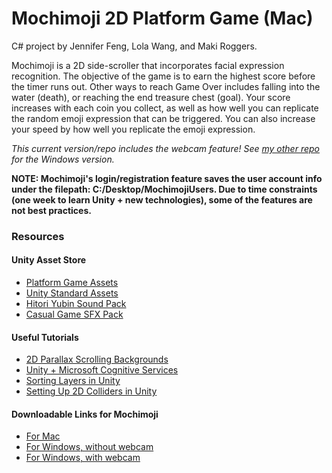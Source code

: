 # Mochimoji 2D Platform Game (Mac)
C# project by Jennifer Feng, Lola Wang, and Maki Roggers.  
  
Mochimoji is a 2D side-scroller that incorporates facial expression recognition. The objective of the game is to earn the highest score before the timer runs out. Other ways to reach Game Over includes falling into the water (death), or reaching the end treasure chest (goal). Your score increases with each coin you collect, as well as how well you can replicate the random emoji expression that can be triggered. You can also increase your speed by how well you replicate the emoji expression.  

*This current version/repo includes the webcam feature! See [my other repo](https://github.com/jjfeng520/Mochimoji) for the Windows version.*  

**NOTE: Mochimoji's login/registration feature saves the user account info under the filepath: C:/Desktop/MochimojiUsers. Due to time constraints (one week to learn Unity + new technologies), some of the features are not best practices.**  

### Resources
#### Unity Asset Store
+ [Platform Game Assets](https://www.assetstore.unity3d.com/en/#!/content/85838)  
+ [Unity Standard Assets](https://www.assetstore.unity3d.com/en/#!/content/32351)  
+ [Hitori Yubin Sound Pack](https://www.assetstore.unity3d.com/en/#!/content/28848)  
+ [Casual Game SFX Pack](https://www.assetstore.unity3d.com/en/#!/content/54116)  

#### Useful Tutorials
+ [2D Parallax Scrolling Backgrounds](https://www.youtube.com/watch?v=DIQFhEo1C8c&feature=youtu.be)  
+ [Unity + Microsoft Cognitive Services](https://github.com/misslivirose/unity-cognitive-services-demos/tree/master/unity-emotion-demo) 
+ [Sorting Layers in Unity](https://unity3d.com/learn/tutorials/topics/2d-game-creation/sorting-layers)  
+ [Setting Up 2D Colliders in Unity](http://johnstejskal.com/wp/setting-up-your-characters-2d-colliders-in-unity/)   

#### Downloadable Links for Mochimoji
+ [For Mac](https://drive.google.com/open?id=1QZncU55xtucjMJ-VCoV_3fl9qpvBSNFu)  
+ [For Windows, without webcam](https://drive.google.com/open?id=1G9tA9S6g7T-PputK3-eNaro9pwab_3WJ)  
+ [For Windows, with webcam](https://drive.google.com/open?id=1Rj_kjS87iexJZ1s1WgdhIp_MtmM68YI3)  